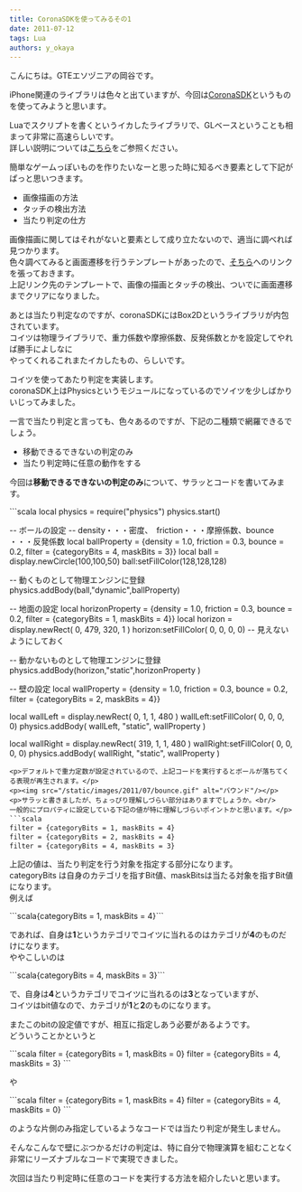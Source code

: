```yaml
---
title: CoronaSDKを使ってみるその1
date: 2011-07-12
tags: Lua
authors: y_okaya
---
```

 
<p>こんにちは。GTEエソヅニアの岡谷です。</p>
<p>iPhone関連のライブラリは色々と出ていますが、今回は<a href="http://www.anscamobile.com/corona/" onclick="javascript:_gaq.push(['_trackEvent','outbound-article','http://www.anscamobile.com']);">CoronaSDK</a>というものを使ってみようと思います。</p>
<p>Luaでスクリプトを書くというイカしたライブラリで、GLベースということも相まって非常に高速らしいです。<br/>
詳しい説明については<a href="http://j-corona-group.jimdo.com/corona%E3%81%A8%E3%81%AF/" onclick="javascript:_gaq.push(['_trackEvent','outbound-article','http://j-corona-group.jimdo.com']);">こちら</a>をご参照ください。</p>
<p>簡単なゲームっぽいものを作りたいなーと思った時に知るべき要素として下記がぱっと思いつきます。</p>
<ul>
<li>画像描画の方法</li>
<li>タッチの検出方法</li>
<li>当たり判定の仕方</li>
</ul>
<p>画像描画に関してはそれがないと要素として成り立たないので、適当に調べれば見つかります。<br/>
色々調べてみると画面遷移を行うテンプレートがあったので、<a href="http://developer.anscamobile.com/code/director-class-10" onclick="javascript:_gaq.push(['_trackEvent','outbound-article','http://developer.anscamobile.com']);">そちら</a>へのリンクを張っておきます。<br/>
上記リンク先のテンプレートで、画像の描画とタッチの検出、ついでに画面遷移までクリアになりました。</p>
<p>あとは当たり判定なのですが、coronaSDKにはBox2Dというライブラリが内包されています。<br/>
コイツは物理ライブラリで、重力係数や摩擦係数、反発係数とかを設定してやれば勝手によしなに<br/>
やってくれるこれまたイカしたもの、らしいです。</p>
<p>コイツを使ってあたり判定を実装します。<br/>
coronaSDK上はPhysicsというモジュールになっているのでソイツを少しばかりいじってみました。</p>
<p>一言で当たり判定と言っても、色々あるのですが、下記の二種類で網羅できるでしょう。</p>
<ul>
<li>移動できるできないの判定のみ</li>
<li>当たり判定時に任意の動作をする</li>
</ul>
<p>今回は<strong>移動できるできないの判定のみ</strong>について、サラッとコードを書いてみます。</p>
```scala
local physics = require("physics")
physics.start()

-- ボールの設定
-- density・・・密度、　friction・・・摩擦係数、bounce ・・・反発係数
local ballProperty = {density = 1.0, friction = 0.3, bounce = 0.2, filter = {categoryBits = 4, maskBits = 3}}
local ball = display.newCircle(100,100,50)
ball:setFillColor(128,128,128)

-- 動くものとして物理エンジンに登録
physics.addBody(ball,"dynamic",ballProperty)

-- 地面の設定
local horizonProperty = {density = 1.0, friction = 0.3, bounce = 0.2, filter = {categoryBits = 1, maskBits = 4}}
local horizon = display.newRect( 0, 479, 320, 1 )
horizon:setFillColor( 0, 0, 0, 0) -- 見えないようにしておく

-- 動かないものとして物理エンジンに登録
physics.addBody(horizon,"static",horizonProperty )

-- 壁の設定
local wallProperty = {density = 1.0, friction = 0.3, bounce = 0.2, filter = {categoryBits = 2, maskBits = 4}}

local wallLeft = display.newRect( 0, 1, 1, 480 )
wallLeft:setFillColor( 0, 0, 0, 0)
physics.addBody( wallLeft, "static", wallProperty )

local wallRight = display.newRect( 319, 1, 1, 480 )
wallRight:setFillColor( 0, 0, 0, 0)
physics.addBody( wallRight, "static", wallProperty )
```
<p>デフォルトで重力定数が設定されているので、上記コードを実行するとボールが落ちてくる表現が再生されます。</p>
<p><img src="/static/images/2011/07/bounce.gif" alt="バウンド"/></p>
<p>サラッと書きましたが、ちょっぴり理解しづらい部分はありますでしょうか。<br/>
一般的にプロパティに設定している下記の値が特に理解しづらいポイントかと思います。</p>
```scala
filter = {categoryBits = 1, maskBits = 4}
filter = {categoryBits = 2, maskBits = 4}
filter = {categoryBits = 4, maskBits = 3}
```
<p>上記の値は、当たり判定を行う対象を指定する部分になります。<br/>
categoryBits は自身のカテゴリを指すBit値、maskBitsは当たる対象を指すBit値になります。<br/>
例えば</p>
```scala{categoryBits = 1, maskBits = 4}```
<p>であれば、自身は<strong>1</strong>というカテゴリでコイツに当れるのはカテゴリが<strong>4</strong>のものだけになります。<br/>
ややこしいのは</p>
```scala{categoryBits = 4, maskBits = 3}```
<p>で、自身は<strong>4</strong>というカテゴリでコイツに当れるのは<strong>3</strong>となっていますが、<br/>
コイツはbit値なので、カテゴリが<strong>1</strong>と<strong>2</strong>のものになります。</p>
<p>またこのbitの設定値ですが、相互に指定しあう必要があるようです。<br/>
どういうことかというと</p>
```scala
filter = {categoryBits = 1, maskBits = 0}
filter = {categoryBits = 4, maskBits = 3}
```
<p>や</p>
```scala
filter = {categoryBits = 1, maskBits = 4}
filter = {categoryBits = 4, maskBits = 0}
```
<p>のような片側のみ指定しているようなコードでは当たり判定が発生しません。</p>
<p>そんなこんなで壁にぶつかるだけの判定は、特に自分で物理演算を組むことなく<br/>
非常にリーズナブルなコードで実現できました。</p>
<p>次回は当たり判定時に任意のコードを実行する方法を紹介したいと思います。</p>
